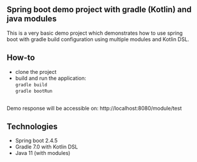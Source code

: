 ## Spring boot demo project with gradle (Kotlin) and java modules
This is a very basic demo project which demonstrates how to use spring boot with gradle build configuration using multiple modules and Kotlin DSL. 

## How-to
* clone the project
* build and run the application:<br/>
`gradle build`<br/>
`gradle bootRun`<br/><br/>

Demo response will be accessible on: http://localhost:8080/module/test

## Technologies
* Spring boot 2.4.5
* Gradle 7.0 with Kotlin DSL
* Java 11 (with modules)
